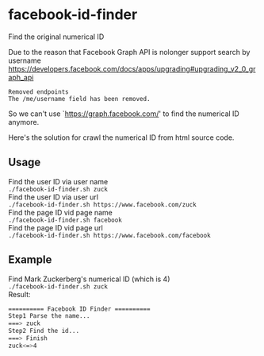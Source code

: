 # facebook-id-finder
Find the original numerical ID

Due to the reason that Facebook Graph API is nolonger support search by username  
https://developers.facebook.com/docs/apps/upgrading#upgrading_v2_0_graph_api
```
Removed endpoints
The /me/username field has been removed.
```
So we can't use `https://graph.facebook.com/' to find the numerical ID anymore.

Here's the solution for crawl the numerical ID from html source code.

## Usage  

Find the user ID via user name  
`./facebook-id-finder.sh zuck`  
Find the user ID via user url  
`./facebook-id-finder.sh https://www.facebook.com/zuck`  
Find the page ID vid page name  
`./facebook-id-finder.sh facebook`   
Find the page ID vid page url  
`./facebook-id-finder.sh https://www.facebook.com/facebook`   

## Example  
Find Mark Zuckerberg's numerical ID (which is 4)  
`./facebook-id-finder.sh zuck`  
Result:  
```sh
========== Facebook ID Finder ==========
Step1 Parse the name...
===> zuck
Step2 Find the id...
===> Finish
zuck<=>4
```
